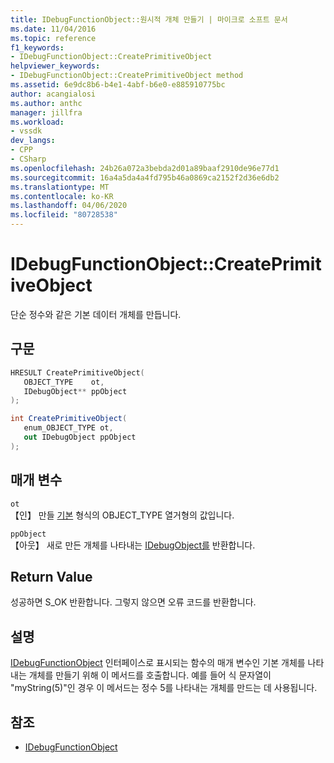 ```yaml
---
title: IDebugFunctionObject::원시적 개체 만들기 | 마이크로 소프트 문서
ms.date: 11/04/2016
ms.topic: reference
f1_keywords:
- IDebugFunctionObject::CreatePrimitiveObject
helpviewer_keywords:
- IDebugFunctionObject::CreatePrimitiveObject method
ms.assetid: 6e9dc8b6-b4e1-4abf-b6e0-e885910775bc
author: acangialosi
ms.author: anthc
manager: jillfra
ms.workload:
- vssdk
dev_langs:
- CPP
- CSharp
ms.openlocfilehash: 24b26a072a3bebda2d01a89baaf2910de96e77d1
ms.sourcegitcommit: 16a4a5da4a4fd795b46a0869ca2152f2d36e6db2
ms.translationtype: MT
ms.contentlocale: ko-KR
ms.lasthandoff: 04/06/2020
ms.locfileid: "80728538"
---
```

# <a name="idebugfunctionobjectcreateprimitiveobject"></a>IDebugFunctionObject::CreatePrimitiveObject
단순 정수와 같은 기본 데이터 개체를 만듭니다.

## <a name="syntax"></a>구문

```cpp
HRESULT CreatePrimitiveObject( 
   OBJECT_TYPE    ot,
   IDebugObject** ppObject
);
```

```csharp
int CreatePrimitiveObject(
   enum_OBJECT_TYPE ot,
   out IDebugObject ppObject
);
```

## <a name="parameters"></a>매개 변수
`ot`\
【인】 만들 [기본](../../../extensibility/debugger/reference/object-type.md) 형식의 OBJECT_TYPE 열거형의 값입니다.

`ppObject`\
【아웃】 새로 만든 개체를 나타내는 [IDebugObject를](../../../extensibility/debugger/reference/idebugobject.md) 반환합니다.

## <a name="return-value"></a>Return Value
 성공하면 S_OK 반환합니다. 그렇지 않으면 오류 코드를 반환합니다.

## <a name="remarks"></a>설명
 [IDebugFunctionObject](../../../extensibility/debugger/reference/idebugfunctionobject.md) 인터페이스로 표시되는 함수의 매개 변수인 기본 개체를 나타내는 개체를 만들기 위해 이 메서드를 호출합니다. 예를 들어 식 문자열이 "myString(5)"인 경우 이 메서드는 정수 5를 나타내는 개체를 만드는 데 사용됩니다.

## <a name="see-also"></a>참조
- [IDebugFunctionObject](../../../extensibility/debugger/reference/idebugfunctionobject.md)
